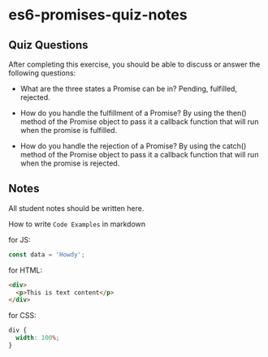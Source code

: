 # es6-promises-quiz-notes

## Quiz Questions

After completing this exercise, you should be able to discuss or answer the following questions:

- What are the three states a Promise can be in?
  Pending, fulfilled, rejected.

- How do you handle the fulfillment of a Promise?
  By using the then() method of the Promise object to pass it a callback function that will run when the promise is fulfilled.

- How do you handle the rejection of a Promise?
  By using the catch() method of the Promise object to pass it a callback function that will run when the promise is rejected.

## Notes

All student notes should be written here.

How to write `Code Examples` in markdown

for JS:

```javascript
const data = 'Howdy';
```

for HTML:

```html
<div>
  <p>This is text content</p>
</div>
```

for CSS:

```css
div {
  width: 100%;
}
```

